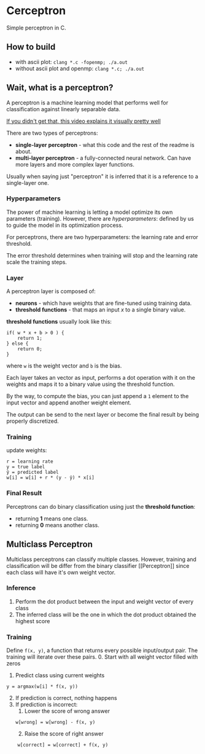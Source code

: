# Cerceptron

Simple perceptron in C.

## How to build

* with ascii plot: `clang *.c -fopenmp; ./a.out`
* without ascii plot and openmp: `clang *.c; ./a.out`

## Wait, what is a perceptron?

A perceptron is a machine learning model that performs well for classification against linearly separable data.

[If you didn't get that, this video explains it visually pretty well](https://www.youtube.com/watch?v=4Gac5I64LM4)

There are two types of perceptrons:

* __single-layer perceptron__ - what this code and the rest of the readme is about.
* __multi-layer perceptron__ - a fully-connected neural network. Can have more layers and more complex layer functions.

Usually when saying just "perceptron" it is inferred that it is a reference to a single-layer one.

### Hyperparameters

The power of machine learning is letting a model optimize its own parameters (training). However, there
are _hyperparameters_: defined by us to guide the model in its optimization process.

For perceptrons, there are two hyperparameters: the learning rate and error threshold.

The error threshold determines when training will stop and the learning rate scale the training steps.

### Layer

A perceptron layer is composed of:

* __neurons__ - which have weights that are fine-tuned using training data.
* __threshold functions__ - that maps an input _x_ to a single binary value.

__threshold functions__ usually look like this:

```
if( w * x + b > 0 ) {
    return 1;
} else {
    return 0;
}
```

where `w` is the weight vector and `b` is the bias.

Each layer takes an vector as input, performs a dot operation with it on the weights and maps it to a binary value using the
threshold function.

By the way, to compute the bias, you can just append a `1` element to the input vector and append another weight element.

The output can be send to the next layer or become the final result by being properly discretized.

### Training

update weights:

```
r = learning rate
y = true label
ŷ = predicted label
w[i] = w[i] + r * (y - ŷ) * x[i]
```

### Final Result

Perceptrons can do binary classification using just the __threshold function__:

* returning __1__ means one class.
* returning __0__ means another class.

## Multiclass Perceptron

Multiclass perceptrons can classify multiple classes. However, training and classification will be differ from the binary classifier [[Perceptron]] since each class will have it's own weight vector.

### Inference

1. Perform the dot product between the input and weight vector of every class
2. The inferred class will be the one in which the dot product obtained the highest score

### Training

Define `f(x, y)`, a function that returns every possible input/output pair. The training will iterate over these pairs.
0. Start with all weight vector filled with zeros
1. Predict class using current weights
```
y = argmax(w[i] * f(x, y))
```
2. If prediction is correct, nothing happens
3. If prediction is incorrect:
	1. Lower the score of wrong answer
	```
	w[wrong] = w[wrong] - f(x, y)
	```
	2. Raise the score of right answer
```
	w[correct] = w[correct] + f(x, y)
```
